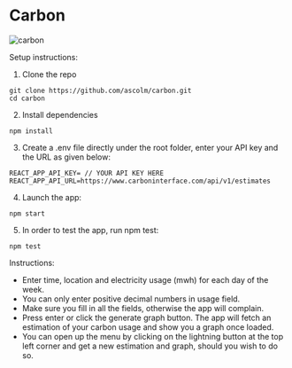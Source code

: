 # Carbon

![carbon](https://user-images.githubusercontent.com/65975591/118505197-df737400-b734-11eb-95be-5773b8603f75.png)

Setup instructions:

1. Clone the repo
```
git clone https://github.com/ascolm/carbon.git
cd carbon
```

2. Install dependencies
```
npm install
```

3. Create a .env file directly under the root folder, enter your API key and the URL as given below:
```
REACT_APP_API_KEY= // YOUR API KEY HERE
REACT_APP_API_URL=https://www.carboninterface.com/api/v1/estimates
```

4. Launch the app:
```
npm start
```

5. In order to test the app, run npm test:
```
npm test
```

Instructions:
  - Enter time, location and electricity usage (mwh) for each day of the week. 
  - You can only enter positive decimal numbers in usage field. 
  - Make sure you fill in all the fields, otherwise the app will complain.
  - Press enter or click the generate graph button. The app will fetch an estimation of your carbon usage and show you a graph once loaded.
  - You can open up the menu by clicking on the lightning button at the top left corner and get a new estimation and graph, should you wish to do so.
